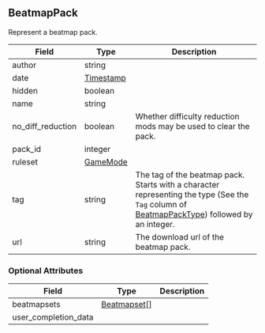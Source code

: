 ## BeatmapPack

Represent a beatmap pack.

Field             | Type                    | Description
----------------- | ----------------------- | -----------
author            | string                  |
date              | [Timestamp](#timestamp) |
hidden            | boolean                 |
name              | string                  |
no_diff_reduction | boolean                 | Whether difficulty reduction mods may be used to clear the pack.
pack_id           | integer                 |
ruleset           | [GameMode](#gamemode)   |
tag               | string                  | The tag of the beatmap pack. Starts with a character representing the type (See the `Tag` column of [BeatmapPackType](#beatmappacktype)) followed by an integer.
url               | string                  | The download url of the beatmap pack.

### Optional Attributes

Field                | Type                        | Description
-------------------- | --------------------------- | -----------
beatmapsets          | [Beatmapset](#beatmapset)[] |
user_completion_data |                             |
